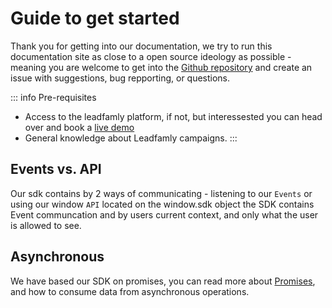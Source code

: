 # Guide to get started

Thank you for getting into our documentation, we try to run this documentation site as close to a open source ideology as possible - meaning you are welcome to get into the [Github repository](https://github.com/BePlayable/beplayable.github.io) and create an issue with suggestions, bug repporting, or questions.

::: info Pre-requisites
- Access to the leadfamly platform, if not, but interessested you can head over and book a [live demo](https://leadfamly.com/get-started/)
- General knowledge about Leadfamly campaigns.
:::

## Events vs. API
Our sdk contains by 2 ways of communicating - listening to our `Events` or using our window `API` located on the window.sdk object
the SDK contains Event communcation and by users current context, and only what the user is allowed to see.

## Asynchronous

We have based our SDK on promises, you can read more about [Promises](https://developer.mozilla.org/en-US/docs/Web/JavaScript/Guide/Using_promises), and how to consume data from asynchronous operations.
